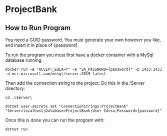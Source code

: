 # ProjectBank

## How to Run Program

You need a GUID password. You must generate your own however you like, and insert it in place of {password}

To run the program you must first have a docker container with a MySql database running:

```
docker run -e "ACCEPT_EULA=Y" -e "SA_PASSWORD={password}" -p 1433:1433 -d mcr.microsoft.com/mssql/server:2019-latest
```

Then add the connection string to the project. Do this in the /Server directory:

```
cd .\Server\
```
```
dotnet user-secrets set "ConnectionStrings:ProjectBank" "Server=localhost;Database=ProjectBank;User Id=sa;Password={password}"
```

Once this is done you can run the program with:

```
dotnet run 
```
